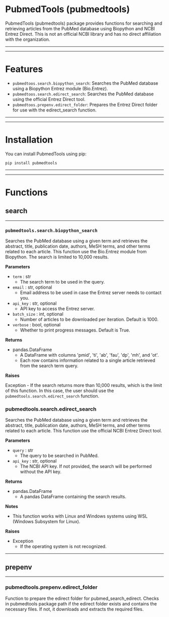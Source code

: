 # PubmedTools (pubmedtools)
PubmedTools (pubmedtools) package provides functions for searching and
retrieving articles from the PubMed database using Biopython and NCBI Entrez
Direct. This is not an official NCBI library and has no direct affiliation
with the organization.

---

---
# Features

- `pubmedtoos.search.biopython_search`: Searches the PubMed database using a
                                               Biopython Entrez module (Bio.Entrez).
- `pubmedtoos.search.edirect_search`: Searches the PubMed database using the
                                             official Entrez Direct tool.
- `pubmedtoos.prepenv.edirect_folder`: Prepares the Entrez Direct folder for use
                                       with the edirect_search function.

---

---
# Installation
You can install PubmedTools using pip:

    pip install pubmedtools

---

---
# Functions

## search

---
### `pubmedtools.search.biopython_search`
Searches the PubMed database using a given term and retrieves the abstract,
title, publication date, authors, MeSH terms, and other terms related to each
article. This function use the Bio.Entrez module from Biopython. The search is
limited to 10,000 results.

**Parameters**

- `term` : str
    - The search term to be used in the query.
- `email` : str, optional
    - Email address to be used in case the Entrez server needs to contact you.
- `api_key` : str, optional
    - API key to access the Entrez server.
- `batch_size` : int, optional
    - Number of articles to be downloaded per iteration. Default is 1000.
- `verbose` : bool, optional
    - Whether to print progress messages. Default is True.

**Returns**

- pandas.DataFrame
    - A DataFrame with columns 'pmid', 'ti', 'ab', 'fau', 'dp', 'mh', and 'ot'.
    - Each row contains information related to a single article retrieved from
    the search term query.

**Raises**

Exception
    - If the search returns more than 10,000 results, which is the limit of
    this function.
    In this case, the user should use the `pubmedtools.search.edirect_search`
    function.

### pubmedtools.search.edirect_search
Searches the PubMed database using a given term and retrieves the abstract,
title, publication date, authors, MeSH terms, and other terms related to each
article. This function use the official NCBI Entrez Direct tool.

**Parameters**

- `query` : str
    - The query to be searched in PubMed.
- `api_key` : str, optional
    - The NCBI API key. If not provided, the search will be performed without
    the API key.

**Returns**

- pandas.DataFrame
    - A pandas DataFrame containing the search results.

**Notes**

- This function works with Linux and Windows systems using WSL (Windows
Subsystem for Linux).

**Raises**

- Exception
    - If the operating system is not recognized.

---
## prepenv

---
### pubmedtools.prepenv.edirect_folder
Function to prepare the edirect folder for pubmed_search_edirect. Checks in
pubmedtools package path if the edirect folder exists and contains the
necessary files. If not, it downloads and extracts the required files.